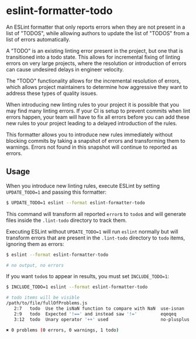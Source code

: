 # eslint-formatter-todo

An ESLint formatter that only reports errors when they are not present in a list of "TODOS", while allowing authors to update the list of "TODOS" from a list of errors automatically.

A "TODO" is an existing linting error present in the project, but one that is transitioned into a todo state. This allows for incremental fixing of linting errors on very large projects, where the resolution or introduction of errors can cause undesired delays in engineer velocity.

The "TODO" functionality allows for the incremental resolution of errors, which allows project maintainers to determine how aggressive they want to address these types of quality issues.

When introducing new linting rules to your project it is possible that you may find many linting errors. If your CI is setup to prevent commits when lint errors happen, your team will have to fix all errors before you can add these new rules to your project leading to a delayed introduction of the rules.

This formatter allows you to introduce new rules immediately without blocking commits by taking a snapshot of errors and transforming them to warnings. Errors not found in this snapshot will continue to reported as errors.

## Usage

When you introduce new linting rules, execute ESLint by setting `UPDATE_TODO=1` and passing this formatter:

```bash
$ UPDATE_TODO=1 eslint --format eslint-formatter-todo
```

This command will transform all reported `error`s to `todo`s and will generate files inside the `.lint-todo` directory to track them.

Executing ESLint without `UPDATE_TODO=1` will run `eslint` normally but will transform errors that are present in the `.lint-todo` directory to `todo` items, ignoring them as errors:

```bash
$ eslint --format eslint-formatter-todo

# no output, no errors
```

If you want `todo`s to appear in results, you must set `INCLUDE_TODO=1`:

```bash
$ INCLUDE_TODO=1 eslint --format eslint-formatter-todo

# todo items will be visible
/path/to/file/fullOfProblems.js
   2:7   todo  Use the isNaN function to compare with NaN  use-isnan
   2:9   todo  Expected '!==' and instead saw '!='         eqeqeq
   3:12  todo  Unary operator '++' used                    no-plusplus

✖ 0 problems (0 errors, 0 warnings, 1 todo)
```
